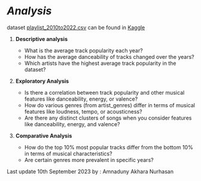 # **_Analysis_**
dataset [playlist_2010to2022.csv](https://github.com/amnaduny/03-Spotify-playlist-2010-to-2022/blob/master/playlist_2010to2022.csv) can be found in [Kaggle](https://www.kaggle.com/datasets/josephinelsy/spotify-top-hit-playlist-2010-2022/download?datasetVersionNumber=1)

1. **Descriptive analysis**
    - What is the average track popularity each year?
    - How has the average danceability of tracks changed over the years?
    - Which artists have the highest average track popularity in the dataset?

2. **Exploratory Analysis**
    - Is there a correlation between track popularity and other musical features like danceability, energy, or valence?
    - How do various genres (from artist_genres) differ in terms of musical features like loudness, tempo, or acousticness?
    - Are there any distinct clusters of songs when you consider features like danceability, energy, and valence?

3. **Comparative Analysis**
   - How do the top 10% most popular tracks differ from the bottom 10% in terms of musical characteristics?
   - Are certain genres more prevalent in specific years?

Last update 10th September 2023
by : Amnaduny Akhara Nurhasan

